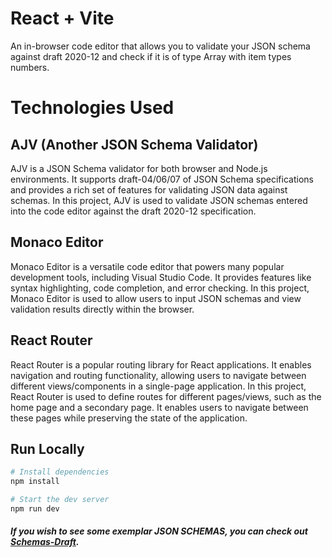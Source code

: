 # React + Vite

An in-browser code editor that allows you to validate your JSON schema against draft 2020-12 and check if it is of type Array with item types numbers.

# Technologies Used

## AJV (Another JSON Schema Validator)

AJV is a JSON Schema validator for both browser and Node.js environments. It supports draft-04/06/07 of JSON Schema specifications and provides a rich set of features for validating JSON data against schemas. In this project, AJV is used to validate JSON schemas entered into the code editor against the draft 2020-12 specification.

## Monaco Editor

Monaco Editor is a versatile code editor that powers many popular development tools, including Visual Studio Code. It provides features like syntax highlighting, code completion, and error checking. In this project, Monaco Editor is used to allow users to input JSON schemas and view validation results directly within the browser.

## React Router

React Router is a popular routing library for React applications. It enables navigation and routing functionality, allowing users to navigate between different views/components in a single-page application. In this project, React Router is used to define routes for different pages/views, such as the home page and a secondary page. It enables users to navigate between these pages while preserving the state of the application.

## Run Locally

```bash
# Install dependencies
npm install

# Start the dev server
npm run dev
```


##### If you wish to see some exemplar JSON SCHEMAS, you can check out [Schemas-Draft](src/schema/schemasdraft.md).

